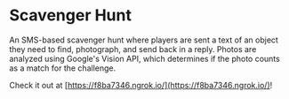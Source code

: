 # Scavenger Hunt

An SMS-based scavenger hunt where players are sent a text of an object they need to find, photograph, and send back in a reply. Photos are analyzed using Google's Vision API, which determines if the photo counts as a match for the challenge.

Check it out at [https://f8ba7346.ngrok.io/](https://f8ba7346.ngrok.io/)!